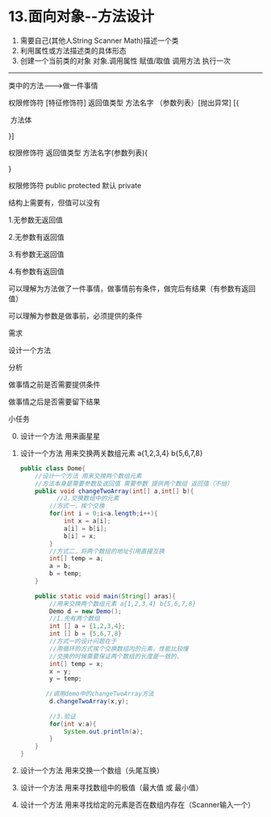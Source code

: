 # 13.面向对象--方法设计

1. 需要自己(其他人String Scanner Math)描述一个类
2. 利用属性或方法描述类的具体形态
3. 创建一个当前类的对象 对象.调用属性 赋值/取值 调用方法 执行一次

-----

类中的方法--->做一件事情

权限修饰符 [特征修饰符] 返回值类型 方法名字 （参数列表）[抛出异常] [{

​	方法体

}]

权限修饰符 返回值类型 方法名字(参数列表){

}

权限修饰符 public protected 默认 private

结构上需要有，但值可以没有

1.无参数无返回值

2.无参数有返回值

3.有参数无返回值

4.有参数有返回值



可以理解为方法做了一件事情，做事情前有条件，做完后有结果（有参数有返回值）

可以理解为参数是做事前，必须提供的条件



需求 

设计一个方法

分析

做事情之前是否需要提供条件

做事情之后是否需要留下结果



小任务

0. 设计一个方法 用来画星星

1. 设计一个方法 用来交换两关数组元素 a{1,2,3,4} b{5,6,7,8}

   ```java
   public class Dome{
       //设计一个方法 用来交换两个数组元素
       //方法本身是需要参数及返回值 需要参数 提供两个数组 返回值（不给）
       public void changeTwoArray(int[] a,int[] b){
             //2.交换数组中的元素
           //方式一，挨个交换
           for(int i = 0;i<a.length;i++){
               int x = a[i];
               a[i] = b[i];
               b[i] = x;
           }
           //方式二，将两个数组的地址引用直接互换
           int[] temp = a;
           a = b;
           b = temp;
       }
       
       public static void main(String[] aras){
           //用来交换两个数组元素 a{1,2,3,4} b{5,6,7,8}
           Demo d = new Demo();
           //1.先有两个数组
           int [] a = {1,2,3,4};
           int [] b = {5,6,7,8}
           //方式一的设计问题在于
           //用循环的方式挨个交换数组内的元素，性能比较慢
           //交换的时候需要保证两个数组的长度是一致的、
           int[] temp = x;
           x = y;
           y = temp;
           
          //调用demo中的changeTwoArray方法
           d.changeTwoArray(x,y);
           
           //3.验证
           for(int v:a){
               System.out.println(a);
           }
       }
   }
   ```

   

2. 设计一个方法 用来交换一个数组（头尾互换）

3. 设计一个方法 用来寻找数组中的极值（最大值 或 最小值）

4. 设计一个方法 用来寻找给定的元素是否在数组内存在（Scanner输入一个）

​	